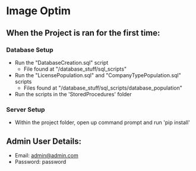 # Image Optim

## When the Project is ran for the first time:
### Database Setup
- Run the "DatabaseCreation.sql" script
  - File found at "/database_stuff/sql_scripts"
- Run the "LicensePopulation.sql" and "CompanyTypePopulation.sql" scripts
  - Files found at "/database_stuff/sql_scripts/database_population"
- Run the scripts in the 'StoredProcedures' folder
### Server Setup
- Within the project folder, open up command prompt and run 'pip install'

## Admin User Details:
- Email: admin@admin.com
- Password: password
